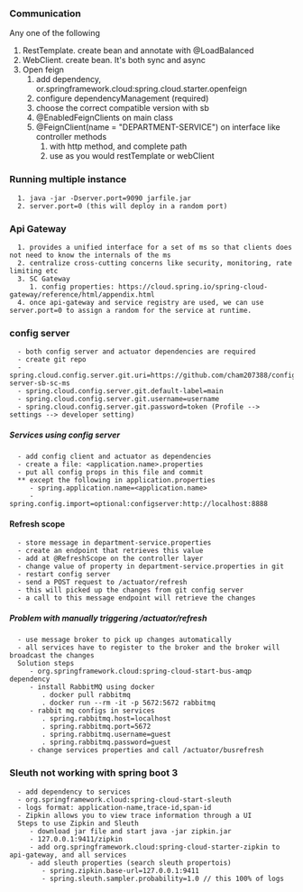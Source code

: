 ### Communication
Any one of the following
1. RestTemplate. create bean and annotate with @LoadBalanced
2. WebClient. create bean. It's both sync and async
3. Open feign
   1. add dependency, or.springframework.cloud:spring.cloud.starter.openfeign
   2. configure dependencyManagement (required)
   3. choose the correct compatible version with sb
   4. @EnabledFeignClients on main class
   5. @FeignClient(name = "DEPARTMENT-SERVICE") on interface like controller methods
      1. with http method, and complete path
      2. use as you would restTemplate or webClient

### Running multiple instance
      1. java -jar -Dserver.port=9090 jarfile.jar
      2. server.port=0 (this will deploy in a random port)

### Api Gateway
      1. provides a unified interface for a set of ms so that clients does not need to know the internals of the ms
      2. centralize cross-cutting concerns like security, monitoring, rate limiting etc
      3. SC Gateway 
         1. config properties: https://cloud.spring.io/spring-cloud-gateway/reference/html/appendix.html
      4. once api-gateway and service registry are used, we can use server.port=0 to assign a random for the service at runtime.

### config server
      - both config server and actuator dependencies are required
      - create git repo
      - spring.cloud.config.server.git.uri=https://github.com/cham207388/config-server-sb-sc-ms
      - spring.cloud.config.server.git.default-label=main
      - spring.cloud.config.server.git.username=username
      - spring.cloud.config.server.git.password=token (Profile --> settings --> developer setting)

##### Services using config server 
      - add config client and actuator as dependencies
      - create a file: <application.name>.properties
      - put all config props in this file and commit 
      ** except the following in application.properties
         - spring.application.name=<application.name>
         - spring.config.import=optional:configserver:http://localhost:8888

#### Refresh scope
      - store message in department-service.properties
      - create an endpoint that retrieves this value
      - add at @RefreshScope on the controller layer
      - change value of property in department-service.properties in git
      - restart config server
      - send a POST request to /actuator/refresh
      - this will picked up the changes from git config server
      - a call to this message endpoint will retrieve the changes

##### Problem with manually triggering /actuator/refresh
      - use message broker to pick up changes automatically
      - all services have to register to the broker and the broker will broadcast the changes
      Solution steps
         - org.springframework.cloud:spring-cloud-start-bus-amqp dependency
         - install RabbitMQ using docker
            . docker pull rabbitmq
            . docker run --rm -it -p 5672:5672 rabbitmq
         - rabbit mq configs in services
            . spring.rabbitmq.host=localhost
            . spring.rabbitmq.port=5672
            . spring.rabbitmq.username=guest
            . spring.rabbitmq.password=guest
         - change services properties and call /actuator/busrefresh

### Sleuth not working with spring boot 3
      - add dependency to services
      - org.springframework.cloud:spring-cloud-start-sleuth
      - logs format: application-name,trace-id,span-id
      - Zipkin allows you to view trace information through a UI
      Steps to use Zipkin and Sleuth
         - download jar file and start java -jar zipkin.jar
         - 127.0.0.1:9411/zipkin
         - add org.springframework.cloud:spring-cloud-starter-zipkin to api-gateway, and all services
         - add sleuth properties (search sleuth propertois)
            - spring.zipkin.base-url=127.0.0.1:9411
            - spring.sleuth.sampler.probability=1.0 // this 100% of logs
      
      